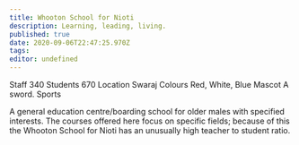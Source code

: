 ```yaml
---
title: Whooton School for Nioti
description: Learning, leading, living.
published: true
date: 2020-09-06T22:47:25.970Z
tags: 
editor: undefined
---
```


Staff 	340
Students 	670
Location 	Swaraj
Colours 	Red, White, Blue
Mascot 	A sword.
Sports 	

A general education centre/boarding school for older males with specified interests. The courses offered here focus on specific fields; because of this the Whooton School for Nioti has an unusually high teacher to student ratio. 